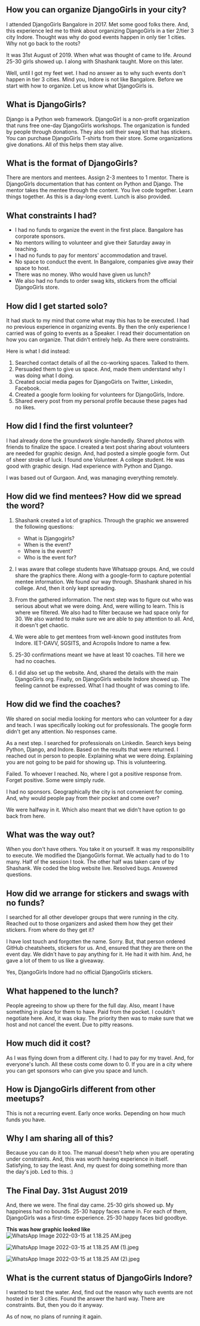 ## How you can organize DjangoGirls in your city?

I attended DjangoGirls Bangalore in 2017. Met some good folks there. And, this experience led me to think about organizing DjangoGirls in a tier 2/tier 3 city Indore. Thought was why do good events happen in only tier 1 cities. Why not go back to the roots? 

It was 31st August of 2019. When what was thought of came to life. Around 25-30 girls showed up. I along with Shashank taught. More on this later. 

Well, until I got my feet wet. I had no answer as to why such events don't happen in tier 3 cities. Mind you, Indore is not like Bangalore.  Before we start with how to organize. Let us know what DjangoGirls is.

## What is DjangoGirls?

Django is a Python web framework. DjangoGirl is a non-profit organization that runs free one-day DjangoGirls workshops. The organization is funded by people through donations. They also sell their swag kit that has stickers. You can purchase DjangoGirls T-shirts from their store. Some organizations give donations. All of this helps them stay alive.

## What is the format of DjangoGirls?

There are mentors and mentees. Assign 2-3 mentees to 1 mentor. There is DjangoGirls documentation that has content on Python and Django. The mentor takes the mentee through the content. You live code together. Learn things together. As this is a day-long event. Lunch is also provided. 

## What constraints I had?

- I had no funds to organize the event in the first place. Bangalore has corporate sponsors.
- No mentors willing to volunteer and give their Saturday away in teaching.
- I had no funds to pay for mentors' accommodation and travel. 
- No space to conduct the event. In Bangalore, companies give away their space to host.
- There was no money. Who would have given us lunch?
- We also had no funds to order swag kits, stickers from the official DjangoGirls store.

## How did I get started solo?

It had stuck to my mind that come what may this has to be executed. I had no previous experience in organizing events. By then the only experience I carried was of going to events as a Speaker. I read their documentation on how you can organize. That didn't entirely help. As there were constraints. 

Here is what I did instead:

1. Searched contact details of all the co-working spaces. Talked to them.
2. Persuaded them to give us space. And, made them understand why I was doing what  I doing. 
3. Created social media pages for DjangoGirls on Twitter, Linkedin, Facebook. 
4. Created a google form looking for volunteers for DjangoGirls, Indore.
5. Shared every post from my personal profile because these pages had no likes. 

## How did I find the first volunteer?

I had already done the groundwork single-handedly. Shared photos with friends to finalize the space. I created a text post sharing about volunteers are needed for graphic design. And, had posted a simple google form. Out of sheer stroke of luck. I found one Volunteer. A college student. He was good with graphic design. Had experience with Python and Django.

I was based out of Gurgaon. And, was managing everything remotely.

## How did we find mentees? How did we spread the word?

1. Shashank created a lot of graphics. Through the graphic we answered the following questions: 
      - What is Djangogirls? 
      - When is the event? 
      - Where is the event?
      - Who is the event for?

2. I was aware that college students have Whatsapp groups. And, we could share the graphics there. Along with a google-form to capture potential mentee information. We found our way through. Shashank shared in his college. And, then it only kept spreading.

3. From the gathered information. The next step was to figure out who was serious about what we were doing. And, were willing to learn. This is where we filtered. We also had to filter because we had space only for 30. We also wanted to make sure we are able to pay attention to all. And, it doesn't get chaotic.

4. We were able to get mentees from well-known good institutes from Indore. IET-DAVV, SGSITS, and Acropolis Indore to name a few.

5. 25-30 confirmations meant we have at least 10 coaches. Till here we had no coaches.

6. I did also set up the website. And, shared the details with the main DjangoGirls org. Finally, on DjangoGirls website Indore showed up. The feeling cannot be expressed. What I had thought of was coming to life.

## How did we find the coaches?

We shared on social media looking for mentors who can volunteer for a day and teach. I was specifically looking out for professionals. The google form didn't get any attention. No responses came.

As a next step. I searched for professionals on Linkedin. Search keys being Python, Django, and Indore. Based on the results that were returned. I reached out in person to people. Explaining what we were doing. Explaining you are not going to be paid for showing up. This is volunteering. 

Failed. To whoever I reached. No, where I got a positive response from. Forget positive. Some were simply rude.

I had no sponsors. Geographically the city is not convenient for coming. And, why would people pay from their pocket and come over?

We were halfway in it. Which also meant that we didn't have option to go back from here.

## What was the way out?

When you don't have others. You take it on yourself. It was my responsibility to execute. We modified the DjangoGirls format. We actually had to do 1 to many. Half of the session I took. The other half was taken care of by Shashank. We coded the blog website live. Resolved bugs. Answered questions.

## How did we arrange for stickers and swags with no funds?

I searched for all other developer groups that were running in the city. Reached out to those organizers and asked them how they get their stickers. From where do they get it?

I have lost touch and forgotten the name. Sorry. But, that person ordered GitHub cheatsheets, stickers for us. And, ensured that they are there on the event day. We didn't have to pay anything for it. He had it with him. And, he gave a lot of them to us like a giveaway.

Yes, DjangoGirls Indore had no official DjangoGirls stickers.

## What happened to the lunch?

People agreeing to show up there for the full day. Also, meant I have something in place for them to have. Paid from the pocket. I couldn't negotiate here. And, it was okay. The priority then was to make sure that we host and not cancel the event. Due to pitty reasons.

## How much did it cost?

As I was flying down from a different city. I had to pay for my travel. And, for everyone's lunch. All these costs come down to 0. If you are in a city where you can get sponsors who can give you space and lunch. 

## How is DjangoGirls different from other meetups?

This is not a recurring event. Early once works. Depending on how much funds you have.

## Why I am sharing all of this?

Because you can do it too. The manual doesn't help when you are operating under constraints. And, this was worth having experience in itself. Satisfying, to say the least. 
And, my quest for doing something more than the day's job. Led to this. :) 

## The Final Day. 31st August 2019

And, there we were. The final day came. 25-30 girls showed up. My happiness had no bounds. 25-30 happy faces came in. For each of them, DjangoGirls was a first-time experience. 25-30 happy faces bid goodbye.  


**This was how graphic looked like**
![WhatsApp Image 2022-03-15 at 1.18.25 AM.jpeg](https://cdn.hashnode.com/res/hashnode/image/upload/v1647287564641/aTGjTeNtF.jpeg)


![WhatsApp Image 2022-03-15 at 1.18.25 AM (1).jpeg](https://cdn.hashnode.com/res/hashnode/image/upload/v1647287607597/ip32qetoN.jpeg)

 
![WhatsApp Image 2022-03-15 at 1.18.25 AM (2).jpeg](https://cdn.hashnode.com/res/hashnode/image/upload/v1647287626368/gO_vRoQjf.jpeg)

## What is the current status of DjangoGirls Indore?

I wanted to test the water. And, find out the reason why such events are not hosted in tier 3 cities. Found the answer the hard way. There are constraints. But, then you do it anyway.

As of now, no plans of running it again. 